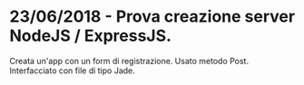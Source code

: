 # 23/06/2018 - Prova creazione server NodeJS / ExpressJS.

Creata un'app con un form di registrazione. Usato metodo Post. Interfacciato con file di tipo Jade.
